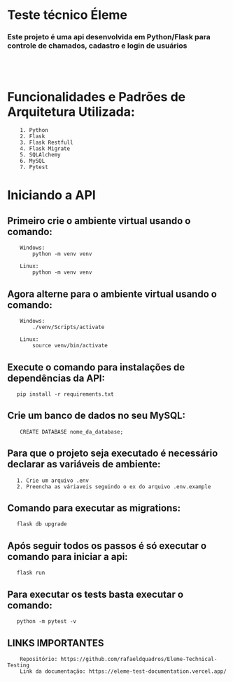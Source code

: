 # Teste técnico Éleme

### Este projeto é uma api desenvolvida em Python/Flask para controle de chamados, cadastro e login de usuários

<br></br>

# Funcionalidades e Padrões de Arquitetura Utilizada:

```
    1. Python
    2. Flask
    3. Flask Restfull
    4. Flask Migrate
    5. SQLAlchemy
    6. MySQL
    7. Pytest
```

# Iniciando a API

## Primeiro crie o ambiente virtual usando o comando:

```
    Windows:
        python -m venv venv

    Linux:
        python -m venv venv
```

## Agora alterne para o ambiente virtual usando o comando:

```
    Windows:
        ./venv/Scripts/activate

    Linux:
        source venv/bin/activate
```

## Execute o comando para instalações de dependências da API:

```
   pip install -r requirements.txt
```

## Crie um banco de dados no seu MySQL:

```
    CREATE DATABASE nome_da_database;
```

## Para que o projeto seja executado é necessário declarar as variáveis de ambiente:

```
   1. Crie um arquivo .env
   2. Preencha as váriaveis seguindo o ex do arquivo .env.example
```

## Comando para executar as migrations:

```
   flask db upgrade
```

## Após seguir todos os passos é só executar o comando para iniciar a api:

```
   flask run
```

## Para executar os tests basta executar o comando:

```
   python -m pytest -v
```

## LINKS IMPORTANTES

```
    Repositório: https://github.com/rafaeldquadros/Eleme-Technical-Testing
    Link da documentação: https://eleme-test-documentation.vercel.app/
```
